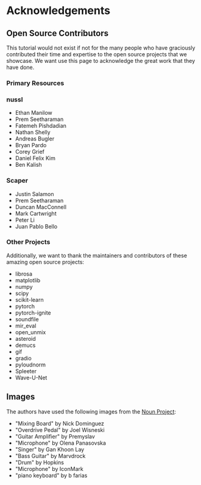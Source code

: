 Acknowledgements
================


## Open Source Contributors

This tutorial would not exist if not for the many people who have graciously
contributed their time and expertise to the open source projects that we
showcase. We want use this page to acknowledge the great work that they have
done. 


### Primary Resources

### nussl

 - Ethan Manilow
 - Prem Seetharaman 
 - Fatemeh Pishdadian
 - Nathan Shelly 
 - Andreas Bugler 
 - Bryan Pardo
 - Corey Grief
 - Daniel Felix Kim
 - Ben Kalish

### Scaper

- Justin Salamon
- Prem Seetharaman
- Duncan MacConnell
- Mark Cartwright
- Peter Li
- Juan Pablo Bello


### Other Projects

Additionally, we want to thank the maintainers and contributors of these amazing
open source projects:

- librosa
- matplotlib
- numpy
- scipy
- scikit-learn
- pytorch
- pytorch-ignite
- soundfile
- mir_eval
- open_unmix
- asteroid
- demucs
- gif
- gradio
- pyloudnorm
- Spleeter
- Wave-U-Net



## Images

The authors have used the following images from the [Noun Project](https://thenounproject.com/):

- "Mixing Board" by Nick Dominguez 
- "Overdrive Pedal" by Joel Wisneski 
- "Guitar Amplifier" by Premyslav 
- "Microphone" by Olena Panasovska 
- "Singer" by Gan Khoon Lay 
- "Bass Guitar" by Marvdrock
- "Drum" by Hopkins
- "Microphone" by IconMark
- "piano keyboard" by b farias


